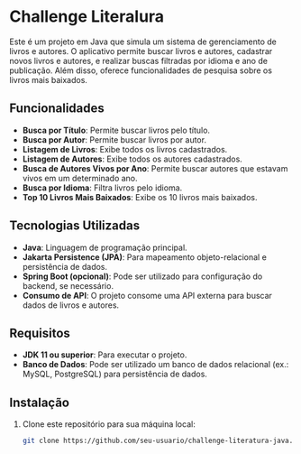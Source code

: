 # Challenge Literalura

Este é um projeto em Java que simula um sistema de gerenciamento de livros e autores. O aplicativo permite buscar livros e autores, cadastrar novos livros e autores, e realizar buscas filtradas por idioma e ano de publicação. Além disso, oferece funcionalidades de pesquisa sobre os livros mais baixados.

## Funcionalidades

- **Busca por Título**: Permite buscar livros pelo título.
- **Busca por Autor**: Permite buscar livros por autor.
- **Listagem de Livros**: Exibe todos os livros cadastrados.
- **Listagem de Autores**: Exibe todos os autores cadastrados.
- **Busca de Autores Vivos por Ano**: Permite buscar autores que estavam vivos em um determinado ano.
- **Busca por Idioma**: Filtra livros pelo idioma.
- **Top 10 Livros Mais Baixados**: Exibe os 10 livros mais baixados.

## Tecnologias Utilizadas

- **Java**: Linguagem de programação principal.
- **Jakarta Persistence (JPA)**: Para mapeamento objeto-relacional e persistência de dados.
- **Spring Boot (opcional)**: Pode ser utilizado para configuração do backend, se necessário.
- **Consumo de API**: O projeto consome uma API externa para buscar dados de livros e autores.

## Requisitos

- **JDK 11 ou superior**: Para executar o projeto.
- **Banco de Dados**: Pode ser utilizado um banco de dados relacional (ex.: MySQL, PostgreSQL) para persistência de dados.

## Instalação

1. Clone este repositório para sua máquina local:

   ```bash
   git clone https://github.com/seu-usuario/challenge-literatura-java.git
